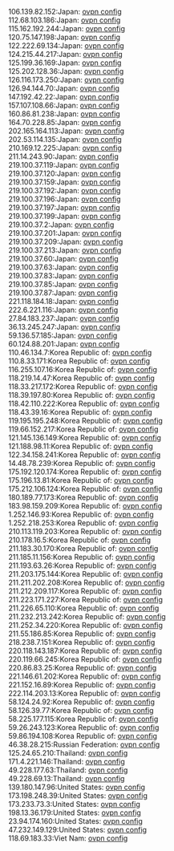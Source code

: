 106.139.82.152:Japan: [ovpn config](vpn/106_139_82_152.ovpn)  
112.68.103.186:Japan: [ovpn config](vpn/112_68_103_186.ovpn)  
115.162.192.244:Japan: [ovpn config](vpn/115_162_192_244.ovpn)  
120.75.147.198:Japan: [ovpn config](vpn/120_75_147_198.ovpn)  
122.222.69.134:Japan: [ovpn config](vpn/122_222_69_134.ovpn)  
124.215.44.217:Japan: [ovpn config](vpn/124_215_44_217.ovpn)  
125.199.36.169:Japan: [ovpn config](vpn/125_199_36_169.ovpn)  
125.202.128.36:Japan: [ovpn config](vpn/125_202_128_36.ovpn)  
126.116.173.250:Japan: [ovpn config](vpn/126_116_173_250.ovpn)  
126.94.144.70:Japan: [ovpn config](vpn/126_94_144_70.ovpn)  
147.192.42.22:Japan: [ovpn config](vpn/147_192_42_22.ovpn)  
157.107.108.66:Japan: [ovpn config](vpn/157_107_108_66.ovpn)  
160.86.81.238:Japan: [ovpn config](vpn/160_86_81_238.ovpn)  
164.70.228.85:Japan: [ovpn config](vpn/164_70_228_85.ovpn)  
202.165.164.113:Japan: [ovpn config](vpn/202_165_164_113.ovpn)  
202.53.114.135:Japan: [ovpn config](vpn/202_53_114_135.ovpn)  
210.169.12.225:Japan: [ovpn config](vpn/210_169_12_225.ovpn)  
211.14.243.90:Japan: [ovpn config](vpn/211_14_243_90.ovpn)  
219.100.37.119:Japan: [ovpn config](vpn/219_100_37_119.ovpn)  
219.100.37.120:Japan: [ovpn config](vpn/219_100_37_120.ovpn)  
219.100.37.159:Japan: [ovpn config](vpn/219_100_37_159.ovpn)  
219.100.37.192:Japan: [ovpn config](vpn/219_100_37_192.ovpn)  
219.100.37.196:Japan: [ovpn config](vpn/219_100_37_196.ovpn)  
219.100.37.197:Japan: [ovpn config](vpn/219_100_37_197.ovpn)  
219.100.37.199:Japan: [ovpn config](vpn/219_100_37_199.ovpn)  
219.100.37.2:Japan: [ovpn config](vpn/219_100_37_2.ovpn)  
219.100.37.201:Japan: [ovpn config](vpn/219_100_37_201.ovpn)  
219.100.37.209:Japan: [ovpn config](vpn/219_100_37_209.ovpn)  
219.100.37.213:Japan: [ovpn config](vpn/219_100_37_213.ovpn)  
219.100.37.60:Japan: [ovpn config](vpn/219_100_37_60.ovpn)  
219.100.37.63:Japan: [ovpn config](vpn/219_100_37_63.ovpn)  
219.100.37.83:Japan: [ovpn config](vpn/219_100_37_83.ovpn)  
219.100.37.85:Japan: [ovpn config](vpn/219_100_37_85.ovpn)  
219.100.37.87:Japan: [ovpn config](vpn/219_100_37_87.ovpn)  
221.118.184.18:Japan: [ovpn config](vpn/221_118_184_18.ovpn)  
222.6.221.116:Japan: [ovpn config](vpn/222_6_221_116.ovpn)  
27.84.183.237:Japan: [ovpn config](vpn/27_84_183_237.ovpn)  
36.13.245.247:Japan: [ovpn config](vpn/36_13_245_247.ovpn)  
59.136.57.185:Japan: [ovpn config](vpn/59_136_57_185.ovpn)  
60.124.88.201:Japan: [ovpn config](vpn/60_124_88_201.ovpn)  
110.46.134.7:Korea Republic of: [ovpn config](vpn/110_46_134_7.ovpn)  
110.8.33.171:Korea Republic of: [ovpn config](vpn/110_8_33_171.ovpn)  
116.255.107.16:Korea Republic of: [ovpn config](vpn/116_255_107_16.ovpn)  
118.219.14.47:Korea Republic of: [ovpn config](vpn/118_219_14_47.ovpn)  
118.33.217.172:Korea Republic of: [ovpn config](vpn/118_33_217_172.ovpn)  
118.39.197.80:Korea Republic of: [ovpn config](vpn/118_39_197_80.ovpn)  
118.42.110.222:Korea Republic of: [ovpn config](vpn/118_42_110_222.ovpn)  
118.43.39.16:Korea Republic of: [ovpn config](vpn/118_43_39_16.ovpn)  
119.195.195.248:Korea Republic of: [ovpn config](vpn/119_195_195_248.ovpn)  
119.66.152.217:Korea Republic of: [ovpn config](vpn/119_66_152_217.ovpn)  
121.145.136.149:Korea Republic of: [ovpn config](vpn/121_145_136_149.ovpn)  
121.188.98.11:Korea Republic of: [ovpn config](vpn/121_188_98_11.ovpn)  
122.34.158.241:Korea Republic of: [ovpn config](vpn/122_34_158_241.ovpn)  
14.48.78.239:Korea Republic of: [ovpn config](vpn/14_48_78_239.ovpn)  
175.192.120.174:Korea Republic of: [ovpn config](vpn/175_192_120_174.ovpn)  
175.196.13.81:Korea Republic of: [ovpn config](vpn/175_196_13_81.ovpn)  
175.212.106.124:Korea Republic of: [ovpn config](vpn/175_212_106_124.ovpn)  
180.189.77.173:Korea Republic of: [ovpn config](vpn/180_189_77_173.ovpn)  
183.98.159.209:Korea Republic of: [ovpn config](vpn/183_98_159_209.ovpn)  
1.252.146.93:Korea Republic of: [ovpn config](vpn/1_252_146_93.ovpn)  
1.252.218.253:Korea Republic of: [ovpn config](vpn/1_252_218_253.ovpn)  
210.113.119.203:Korea Republic of: [ovpn config](vpn/210_113_119_203.ovpn)  
210.178.16.5:Korea Republic of: [ovpn config](vpn/210_178_16_5.ovpn)  
211.183.30.170:Korea Republic of: [ovpn config](vpn/211_183_30_170.ovpn)  
211.185.11.156:Korea Republic of: [ovpn config](vpn/211_185_11_156.ovpn)  
211.193.63.26:Korea Republic of: [ovpn config](vpn/211_193_63_26.ovpn)  
211.203.175.144:Korea Republic of: [ovpn config](vpn/211_203_175_144.ovpn)  
211.211.202.208:Korea Republic of: [ovpn config](vpn/211_211_202_208.ovpn)  
211.212.209.117:Korea Republic of: [ovpn config](vpn/211_212_209_117.ovpn)  
211.223.171.227:Korea Republic of: [ovpn config](vpn/211_223_171_227.ovpn)  
211.226.65.110:Korea Republic of: [ovpn config](vpn/211_226_65_110.ovpn)  
211.232.213.242:Korea Republic of: [ovpn config](vpn/211_232_213_242.ovpn)  
211.252.34.220:Korea Republic of: [ovpn config](vpn/211_252_34_220.ovpn)  
211.55.186.85:Korea Republic of: [ovpn config](vpn/211_55_186_85.ovpn)  
218.238.7.151:Korea Republic of: [ovpn config](vpn/218_238_7_151.ovpn)  
220.118.143.187:Korea Republic of: [ovpn config](vpn/220_118_143_187.ovpn)  
220.119.66.245:Korea Republic of: [ovpn config](vpn/220_119_66_245.ovpn)  
220.86.83.25:Korea Republic of: [ovpn config](vpn/220_86_83_25.ovpn)  
221.146.61.202:Korea Republic of: [ovpn config](vpn/221_146_61_202.ovpn)  
221.152.16.89:Korea Republic of: [ovpn config](vpn/221_152_16_89.ovpn)  
222.114.203.13:Korea Republic of: [ovpn config](vpn/222_114_203_13.ovpn)  
58.124.24.92:Korea Republic of: [ovpn config](vpn/58_124_24_92.ovpn)  
58.126.39.77:Korea Republic of: [ovpn config](vpn/58_126_39_77.ovpn)  
58.225.177.115:Korea Republic of: [ovpn config](vpn/58_225_177_115.ovpn)  
59.26.243.123:Korea Republic of: [ovpn config](vpn/59_26_243_123.ovpn)  
59.86.194.108:Korea Republic of: [ovpn config](vpn/59_86_194_108.ovpn)  
46.38.28.215:Russian Federation: [ovpn config](vpn/46_38_28_215.ovpn)  
125.24.65.210:Thailand: [ovpn config](vpn/125_24_65_210.ovpn)  
171.4.221.146:Thailand: [ovpn config](vpn/171_4_221_146.ovpn)  
49.228.177.63:Thailand: [ovpn config](vpn/49_228_177_63.ovpn)  
49.228.69.13:Thailand: [ovpn config](vpn/49_228_69_13.ovpn)  
139.180.147.96:United States: [ovpn config](vpn/139_180_147_96.ovpn)  
173.198.248.39:United States: [ovpn config](vpn/173_198_248_39.ovpn)  
173.233.73.3:United States: [ovpn config](vpn/173_233_73_3.ovpn)  
198.13.36.179:United States: [ovpn config](vpn/198_13_36_179.ovpn)  
23.94.174.160:United States: [ovpn config](vpn/23_94_174_160.ovpn)  
47.232.149.129:United States: [ovpn config](vpn/47_232_149_129.ovpn)  
118.69.183.33:Viet Nam: [ovpn config](vpn/118_69_183_33.ovpn)  
